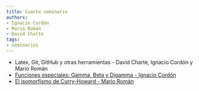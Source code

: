 ```yaml
---
title: Cuarto seminario
authors:
- Ignacio Cordón
- Mario Román
- David Charte
tags:
- seminarios
---
```


  * Latex, Git, GitHub y otras herramientas - David Charte, Ignacio Cordón y Mario Román
  * [Funciones especiales: Gamma, Beta y Digamma - Ignacio Cordón](https://github.com/libreim/functions)
  * [El isomorfismo de Curry-Howard - Mario Román](https://github.com/libreim/curryHoward)
